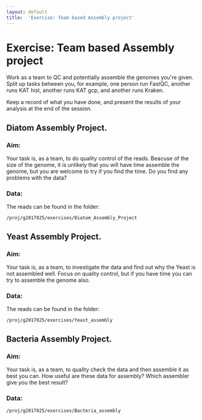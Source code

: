 ```yaml
---
layout: default
title:  'Exercise: Team based Assembly project'
---
```


# Exercise: Team based Assembly project

Work as a team to QC and potentially assemble the genomes you're given. Split up tasks between you, for example, one person run FastQC, another runs KAT hist, another runs KAT gcp, and another runs Kraken.

Keep a record of what you have done, and present the results of your analysis at the end of the session.


## Diatom Assembly Project.

### Aim:

Your task is, as a team, to do quality control of the reads. Beacuse of the size of the genome, it is unlikely that you will have time assemble the genome, but you are welcome to try if you find the time. Do you find any problems with the data?

### Data:

The reads can be found in the folder:

```
/proj/g2017025/exercises/Diatom_Assembly_Project
```

## Yeast Assembly Project.

### Aim:

Your task is, as a team, to investigate the data and find out why the Yeast is not assembled well. Focus on quality control, but if you have time you can try to assemble the genome also.

### Data:

The reads can be found in the folder:

```
/proj/g2017025/exercises/Yeast_assembly
```

## Bacteria Assembly Project.

### Aim:

Your task is, as a team, to quality check the data and then assemble it as best you can. How useful are these data for assembly? Which assembler give you the best result?

### Data:

```
/proj/g2017025/exercises/Bacteria_assembly
```
